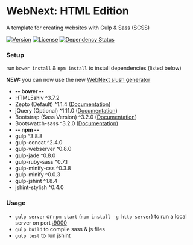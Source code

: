 WebNext: HTML Edition
=============

A template for creating websites with Gulp & Sass (SCSS)

[![Version][version-img]][version-url] [![License][license-img]][license-url] [![Dependency Status][gemnasium-img]][gemnasium-url]

### Setup

run `bower install` & `npm install` to install dependencies (listed below)

**NEW:** you can now use the new [WebNext slush generator][slush-webnext]

* **-- bower --**
* HTML5shiv ^3.7.2
* Zepto (Default) ^1.1.4 ([Documentation](http://zeptojs.com/))
* jQuery (Optional) ^1.11.0 ([Documentation](https://api.jquery.com/))
* Bootstrap (Sass Version) ^3.2.0 ([Documentation](http://getbootstrap.com/))
* Bootswatch-sass ^3.2.0 ([Documentation](https://github.com/log0ymxm/bootswatch-scss))
* **-- npm --**
* gulp ^3.8.8
* gulp-concat ^2.4.0
* gulp-webserver ^0.8.0
* gulp-jade ^0.8.0
* gulp-ruby-sass ^0.7.1
* gulp-minify-css ^0.3.8
* gulp-minify ^0.0.3
* gulp-jshint ^1.8.4
* jshint-stylish ^0.4.0

### Usage

* `gulp server` or `npm start` (`npm install -g http-server`) to run a local server on port [:9000](http://127.0.0.1:9000)
* `gulp build` to compile sass & js files
* `gulp test` to run jshint

[version-url]: https://github.com/myhonor16/webnext-html/releases
[version-img]: http://img.shields.io/badge/Version-1.1.0-yellow.svg
[license-url]: https://github.com/myhonor16/webnext-html/blob/master/LICENSE
[license-img]: http://img.shields.io/badge/License-MIT-red.svg
[travis-url]: https://travis-ci.org/myhonor16/webnext-html
[travis-img]: https://travis-ci.org/myhonor16/webnext-html.svg?branch=master
[gemnasium-url]: https://gemnasium.com/myhonor16/webnext-html
[gemnasium-img]: https://gemnasium.com/myhonor16/webnext-html.svg

[slush-webnext]: https://github.com/myhonor16/slush-webnext

